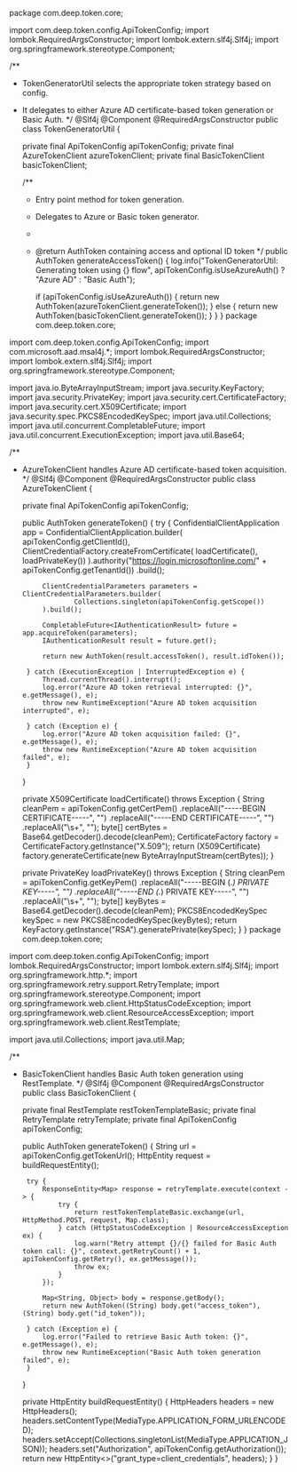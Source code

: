 package com.deep.token.core;

import com.deep.token.config.ApiTokenConfig;
import lombok.RequiredArgsConstructor;
import lombok.extern.slf4j.Slf4j;
import org.springframework.stereotype.Component;

/**
 * TokenGeneratorUtil selects the appropriate token strategy based on config.
 * It delegates to either Azure AD certificate-based token generation or Basic Auth.
 */
@Slf4j
@Component
@RequiredArgsConstructor
public class TokenGeneratorUtil {

    private final ApiTokenConfig apiTokenConfig;
    private final AzureTokenClient azureTokenClient;
    private final BasicTokenClient basicTokenClient;

    /**
     * Entry point method for token generation.
     * Delegates to Azure or Basic token generator.
     *
     * @return AuthToken containing access and optional ID token
     */
    public AuthToken generateAccessToken() {
        log.info("TokenGeneratorUtil: Generating token using {} flow",
                apiTokenConfig.isUseAzureAuth() ? "Azure AD" : "Basic Auth");

        if (apiTokenConfig.isUseAzureAuth()) {
            return new AuthToken(azureTokenClient.generateToken());
        } else {
            return new AuthToken(basicTokenClient.generateToken());
        }
    }
}
package com.deep.token.core;

import com.deep.token.config.ApiTokenConfig;
import com.microsoft.aad.msal4j.*;
import lombok.RequiredArgsConstructor;
import lombok.extern.slf4j.Slf4j;
import org.springframework.stereotype.Component;

import java.io.ByteArrayInputStream;
import java.security.KeyFactory;
import java.security.PrivateKey;
import java.security.cert.CertificateFactory;
import java.security.cert.X509Certificate;
import java.security.spec.PKCS8EncodedKeySpec;
import java.util.Collections;
import java.util.concurrent.CompletableFuture;
import java.util.concurrent.ExecutionException;
import java.util.Base64;

/**
 * AzureTokenClient handles Azure AD certificate-based token acquisition.
 */
@Slf4j
@Component
@RequiredArgsConstructor
public class AzureTokenClient {

    private final ApiTokenConfig apiTokenConfig;

    public AuthToken generateToken() {
        try {
            ConfidentialClientApplication app = ConfidentialClientApplication.builder(
                    apiTokenConfig.getClientId(),
                    ClientCredentialFactory.createFromCertificate(
                            loadCertificate(),
                            loadPrivateKey())
            ).authority("https://login.microsoftonline.com/" + apiTokenConfig.getTenantId())
             .build();

            ClientCredentialParameters parameters = ClientCredentialParameters.builder(
                    Collections.singleton(apiTokenConfig.getScope())
            ).build();

            CompletableFuture<IAuthenticationResult> future = app.acquireToken(parameters);
            IAuthenticationResult result = future.get();

            return new AuthToken(result.accessToken(), result.idToken());

        } catch (ExecutionException | InterruptedException e) {
            Thread.currentThread().interrupt();
            log.error("Azure AD token retrieval interrupted: {}", e.getMessage(), e);
            throw new RuntimeException("Azure AD token acquisition interrupted", e);

        } catch (Exception e) {
            log.error("Azure AD token acquisition failed: {}", e.getMessage(), e);
            throw new RuntimeException("Azure AD token acquisition failed", e);
        }
    }

    private X509Certificate loadCertificate() throws Exception {
        String cleanPem = apiTokenConfig.getCertPem()
                .replaceAll("-----BEGIN CERTIFICATE-----", "")
                .replaceAll("-----END CERTIFICATE-----", "")
                .replaceAll("\\s+", "");
        byte[] certBytes = Base64.getDecoder().decode(cleanPem);
        CertificateFactory factory = CertificateFactory.getInstance("X.509");
        return (X509Certificate) factory.generateCertificate(new ByteArrayInputStream(certBytes));
    }

    private PrivateKey loadPrivateKey() throws Exception {
        String cleanPem = apiTokenConfig.getKeyPem()
                .replaceAll("-----BEGIN (.*) PRIVATE KEY-----", "")
                .replaceAll("-----END (.*) PRIVATE KEY-----", "")
                .replaceAll("\\s+", "");
        byte[] keyBytes = Base64.getDecoder().decode(cleanPem);
        PKCS8EncodedKeySpec keySpec = new PKCS8EncodedKeySpec(keyBytes);
        return KeyFactory.getInstance("RSA").generatePrivate(keySpec);
    }
}
package com.deep.token.core;

import com.deep.token.config.ApiTokenConfig;
import lombok.RequiredArgsConstructor;
import lombok.extern.slf4j.Slf4j;
import org.springframework.http.*;
import org.springframework.retry.support.RetryTemplate;
import org.springframework.stereotype.Component;
import org.springframework.web.client.HttpStatusCodeException;
import org.springframework.web.client.ResourceAccessException;
import org.springframework.web.client.RestTemplate;

import java.util.Collections;
import java.util.Map;

/**
 * BasicTokenClient handles Basic Auth token generation using RestTemplate.
 */
@Slf4j
@Component
@RequiredArgsConstructor
public class BasicTokenClient {

    private final RestTemplate restTokenTemplateBasic;
    private final RetryTemplate retryTemplate;
    private final ApiTokenConfig apiTokenConfig;

    public AuthToken generateToken() {
        String url = apiTokenConfig.getTokenUrl();
        HttpEntity<String> request = buildRequestEntity();

        try {
            ResponseEntity<Map> response = retryTemplate.execute(context -> {
                try {
                    return restTokenTemplateBasic.exchange(url, HttpMethod.POST, request, Map.class);
                } catch (HttpStatusCodeException | ResourceAccessException ex) {
                    log.warn("Retry attempt {}/{} failed for Basic Auth token call: {}", context.getRetryCount() + 1, apiTokenConfig.getRetry(), ex.getMessage());
                    throw ex;
                }
            });

            Map<String, Object> body = response.getBody();
            return new AuthToken((String) body.get("access_token"), (String) body.get("id_token"));

        } catch (Exception e) {
            log.error("Failed to retrieve Basic Auth token: {}", e.getMessage(), e);
            throw new RuntimeException("Basic Auth token generation failed", e);
        }
    }

    private HttpEntity<String> buildRequestEntity() {
        HttpHeaders headers = new HttpHeaders();
        headers.setContentType(MediaType.APPLICATION_FORM_URLENCODED);
        headers.setAccept(Collections.singletonList(MediaType.APPLICATION_JSON));
        headers.set("Authorization", apiTokenConfig.getAuthorization());
        return new HttpEntity<>("grant_type=client_credentials", headers);
    }
}
